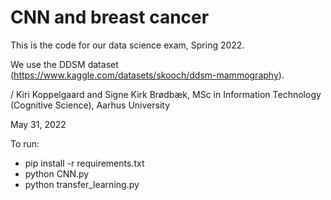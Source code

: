 # CNN and breast cancer

This is the code for our data science exam, Spring 2022.

We use the DDSM dataset (https://www.kaggle.com/datasets/skooch/ddsm-mammography). 

/ Kiri Koppelgaard and Signe Kirk Brødbæk, MSc in Information Technology (Cognitive Science), Aarhus University

May 31, 2022

To run: 
- pip install -r requirements.txt
- python CNN.py 
- python transfer_learning.py
